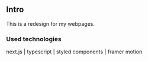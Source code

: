 ## Intro

This is a redesign for my webpages.


### Used technologies

next.js  |  typescript  |  styled components  |  framer motion
